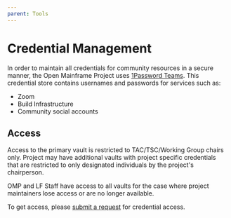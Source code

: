 ```yaml
---
parent: Tools
---
```


# Credential Management

In order to maintain all credentials for community resources in a secure manner, the Open Mainframe Project uses [1Password Teams](https://github.com/1Password/1password-teams-open-source). This credential store contains usernames and passwords for services such as:

- Zoom
- Build Infrastructure
- Community social accounts

## Access

Access to the primary vault is restricted to TAC/TSC/Working Group chairs only. Project may have additional vaults with project specific credentials that are restricted to only designated individuals by the project's chairperson.

OMP and LF Staff have access to all vaults for the case where project maintainers lose access or are no longer available.

To get access, please [submit a request] for credential access.

[submit a request]: https://github.com/openmainframeproject/foundation/issues/new/choose

